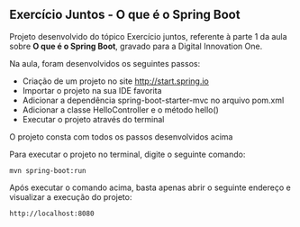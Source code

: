 <h2>Exercício Juntos - O que é o Spring Boot</h2>


Projeto desenvolvido do tópico Exercício juntos, referente à parte 1 da aula sobre  **O que é o Spring Boot**, gravado para a Digital Innovation One.

Na aula, foram desenvolvidos os seguintes passos:

* Criação de um projeto no site http://start.spring.io
* Importar o projeto na sua IDE favorita
* Adicionar a dependência spring-boot-starter-mvc no arquivo pom.xml
* Adicionar a classe HelloController e o método hello()
* Executar o projeto através do terminal

O projeto consta com todos os passos desenvolvidos acima

Para executar o projeto no terminal, digite o seguinte comando:

```shell script
mvn spring-boot:run 
```

Após executar o comando acima, basta apenas abrir o seguinte endereço e visualizar a execução do projeto:

```
http://localhost:8080
```












